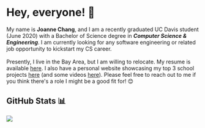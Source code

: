 <!-- Ask me about my fandom side projects... ;) -->

# Hey, everyone! 👋

My name is **Joanne Chang**, and I am a recently graduated UC Davis student (June 2020) with a Bachelor of Science degree in ***Computer Science & Engineering***. 
I am currently looking for any software engineering or related job opportunity to kickstart my CS career. 
<br><br>
Presently, I live in the Bay Area, but I am willing to relocate. 
My resume is available [here](https://joanne-chang.github.io/pages/resume.html). 
I also have a personal website showcasing my top 3 school projects [here](http://joanne-chang.github.io) (and some videos [here](https://www.youtube.com/channel/UCrWRABSwA-9elv1FGKiAJpg)). 
Please feel free to reach out to me if you think there's a role I might be a good fit for! 😊

## GitHub Stats 📊
<img src="https://github-readme-stats.vercel.app/api?username=joanne-chang&&show_icons=true&title_color=ffffff&icon_color=bb2acf&text_color=daf7dc&bg_color=151515">
